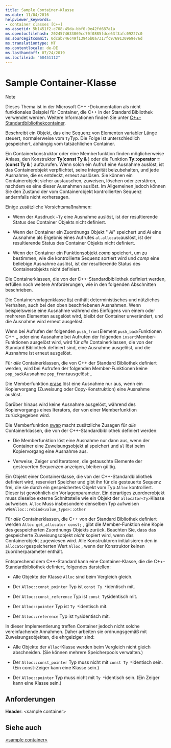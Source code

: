 ```yaml
---
title: Sample Container-Klasse
ms.date: 11/04/2016
helpviewer_keywords:
- container classes [C++]
ms.assetid: 5b1451f2-c708-45da-bbf0-9e42fd687a1a
ms.openlocfilehash: 2024574633069cc70f0885fdce63f3afc09227c0
ms.sourcegitcommit: 0dcab746c49f13946b0a7317fc9769130969e76d
ms.translationtype: MT
ms.contentlocale: de-DE
ms.lasthandoff: 07/24/2019
ms.locfileid: "68451112"
---
```

# <a name="sample-container-class"></a>Sample Container-Klasse

> [!NOTE]
> Dieses Thema ist in der Microsoft C++ -Dokumentation als nicht funktionales Beispiel für Container, die C++ in der Standard Bibliothek verwendet werden. Weitere Informationen finden Sie unter [C++-Standardbibliothekcontainer](../standard-library/stl-containers.md).

Beschreibt ein Objekt, das eine Sequenz von Elementen variabler Länge steuert, normalerweise vom `Ty`Typ. Die Folge ist unterschiedlich gespeichert, abhängig vom tatsächlichen Container.

Ein Containerkonstruktor oder eine Memberfunktion finden möglicherweise Anlass, den Konstruktor **Ty**(**const Ty &** ) oder die Funktion **Ty::operator =** (**const Ty &** ) aufzurufen. Wenn solch ein Aufruf eine Ausnahme auslöst, ist das Containerobjekt verpflichtet, seine Integrität beizubehalten, und jede Ausnahme, die es entdeckt, erneut auslösen. Sie können ein Containerobjekt sicher austauschen, zuweisen, löschen oder zerstören, nachdem es eine dieser Ausnahmen auslöst. Im Allgemeinen jedoch können Sie den Zustand der vom Containerobjekt kontrollierten Sequenz andernfalls nicht vorhersagen.

Einige zusätzliche Vorsichtsmaßnahmen:

- Wenn der Ausdruck `~Ty` eine Ausnahme auslöst, ist der resultierende Status des Container Objekts nicht definiert.

- Wenn der Container ein Zuordnungs Objekt " *Al*" speichert und *Al* eine Ausnahme als Ergebnis eines Aufrufes `al.allocate`auslöst, ist der resultierende Status des Container Objekts nicht definiert.

- Wenn der Container ein Funktionsobjekt *comp* speichert, um zu bestimmen, wie die kontrollierte Sequenz sortiert wird und *comp* eine beliebige Ausnahme auslöst, ist der resultierende Status des Containerobjekts nicht definiert.

Die Containerklassen, die von der C++-Standardbibliothek definiert werden, erfüllen noch weitere Anforderungen, wie in den folgenden Abschnitten beschrieben.

Die Containervorlagenklasse [list](../standard-library/list-class.md) enthält deterministisches und nützliches Verhalten, auch bei den oben beschriebenen Ausnahmen. Wenn beispielsweise eine Ausnahme während des Einfügens von einem oder mehreren Elementen ausgelöst wird, bleibt der Container unverändert, und die Ausnahme wird erneut ausgelöst.

Wenn bei Aufrufen der folgenden `push_front`Element `push_back`Funktionen C++ ,, oder eine Ausnahme bei Aufrufen der folgenden `insert`Member-Funktionen ausgelöst wird, wird für *alle* Containerklassen, die von der Standard Bibliothek definiert sind, eine Ausnahme ausgelöst, und die Ausnahme ist erneut ausgelöst.

Für *alle* Containerklassen, die von C++ der Standard Bibliothek definiert werden, wird bei Aufrufen der folgenden Member-Funktionen keine `pop_back`Ausnahme `pop_front`ausgelöst:,.

Die Memberfunktion [erase](../standard-library/container-class-erase.md) löst eine Ausnahme nur aus, wenn ein Kopiervorgang (Zuweisung oder Copy-Konstruktion) eine Ausnahme auslöst.

Darüber hinaus wird keine Ausnahme ausgelöst, während des Kopiervorgangs eines Iterators, der von einer Memberfunktion zurückgegeben wird.

Die Memberfunktion [swap](../standard-library/container-class-swap.md) macht zusätzliche Zusagen für *alle* Containerklassen, die von der C++-Standardbibliothek definiert werden:

- Die Memberfunktion löst eine Ausnahme nur dann aus, wenn der Container eine Zuweisungsobjekt al speichert und `al` löst beim Kopiervorgang eine Ausnahme aus.

- Verweise, Zeiger und Iteratoren, die getauschte Elemente der gesteuerten Sequenzen anzeigen, bleiben gültig.

Ein Objekt einer Containerklasse, die von der C++-Standardbibliothek definiert wird, reserviert Speicher und gibt ihn für die gesteuerte Sequenz frei, die sie durch ein gespeichertes Objekt vom Typ `Alloc` kontrolliert. Dieser ist gewöhnlich ein Vorlagenparameter. Ein derartiges zuordnerobjekt muss dieselbe externe Schnittstelle wie ein Objekt der `allocator<Ty>`Klasse aufweisen. `Alloc` Muss insbesondere denselben Typ aufweisen wie`Alloc::rebind<value_type>::other`

Für *alle* Containerklassen, die C++ von der Standard Bibliothek definiert werden `Alloc get_allocator const;` , gibt die Member-Funktion eine Kopie des gespeicherten Zuordnungs Objekts zurück. Beachten Sie, dass das gespeicherte Zuweisungsobjekt *nicht* kopiert wird, wenn das Containerobjekt zugewiesen wird. Alle Konstruktoren initialisieren den in `allocator`gespeicherten Wert `Alloc` , wenn der Konstruktor keinen zuordnerparameter enthält.

Entsprechend dem C++-Standard kann eine Container-Klasse, die die C++-Standardbibliothek definiert, folgendes darstellen:

- Alle Objekte der Klasse `Alloc` sind beim Vergleich gleich.

- Der `Alloc::const_pointer` Typ ist `const Ty *`identisch mit.

- Der `Alloc::const_reference` Typ ist `const Ty&`identisch mit.

- Der `Alloc::pointer` Typ ist `Ty *`identisch mit.

- Der `Alloc::reference` Typ ist `Ty&`identisch mit.

In dieser Implementierung treffen Container jedoch nicht solche vereinfachende Annahmen. Daher arbeiten sie ordnungsgemäß mit Zuweisungsobjekten, die ehrgeiziger sind:

- Alle Objekte der `Alloc`-Klasse werden beim Vergleich nicht gleich abschneiden. (Sie können mehrere Speicherpools verwalten.)

- Der `Alloc::const_pointer` Typ muss nicht mit `const Ty *`identisch sein. (Ein const-Zeiger kann eine Klasse sein.)

- Der `Alloc::pointer` Typ muss nicht mit `Ty *`identisch sein. (Ein Zeiger kann eine Klasse sein.)

## <a name="requirements"></a>Anforderungen

**Header**: \<sample container>

## <a name="see-also"></a>Siehe auch

[\<sample container>](../standard-library/sample-container.md)
